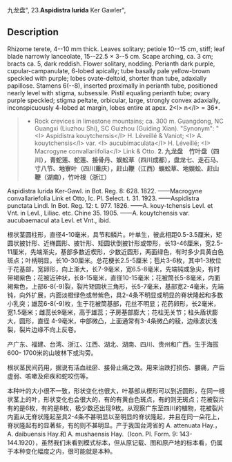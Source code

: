 九龙盘",
23.**Aspidistra lurida** Ker Gawler",

## Description
Rhizome terete, 4--10 mm thick. Leaves solitary; petiole 10--15 cm, stiff; leaf blade narrowly lanceolate, 15--22.5 × 3--5 cm. Scape arching, ca. 3 cm; bracts ca. 5, dark reddish. Flower solitary, nodding. Perianth dark purple, cupular-campanulate, 6-lobed apically; tube basally pale yellow-brown speckled with purple; lobes ovate-deltoid, shorter than tube, adaxially papillose. Stamens 6(--8), inserted proximally in perianth tube, positioned nearly level with stigma, subsessile. Pistil equaling perianth tube; ovary purple speckled; stigma peltate, orbicular, large, strongly convex adaxially, inconspicuously 4-lobed at margin, lobes entire at apex. 2&lt;I&gt; n&lt;/I&gt; = 36*.

> * Rock crevices in limestone mountains; ca. 300 m. Guangdong, NC Guangxi (Liuzhou Shi), SC Guizhou (Guiding Xian).
  "Synonym": "&lt;I&gt; Aspidistra kouytchensis&lt;/I&gt; H. Léveillé &amp; Vaniot; &lt;I&gt; A. kouytchensis&lt;/I&gt; var. &lt;I&gt; aucubimaculata&lt;/I&gt; H. Léveillé; &lt;I&gt; Macrogyne convallariifolia&lt;/I&gt; Link &amp; Otto.
**2. 九龙盘　竹叶盘（四川），青蛇莲、蛇莲、接骨丹、娱蚣草（四川成都），盘龙七、走石马、寸八节、地寮叶（四川重庆），赶山鞭（江西）蜈蚣草、地娱蚣、赶山鞭（湖南），竹叶根（浙江）**

Aspidistra lurida Ker-Gawl. in Bot. Reg. 8: 628. 1822. ——Macrogyne convallariefolia Link et Otto, Ic. Pl. Select. t. 31. 1923. ——Aspidistra punctata Lindl. In Bot. Reg. 12: t. 977. 1826. ——A. kouy-tchensis Levl. et Vnt. in Levl., Liliac. etc. Chine 35. 1905. ——A. kouytchensis var. aucubaemacul ata Levl. et Vnt., ibid.

根状茎圆柱形，直径4-10毫米，具节和鳞片。叶单生，彼此相距0.5-3.5厘米，矩圆状披针形、近椭圆形、披针形、矩圆状倒披针形或带形，长13-46厘米，宽2.5-11厘米，先端渐尖，基部多数近楔形，少数近圆形，两面绿色，有时多少具黄白色斑点；叶柄明显，长10-30厘米。总花梗长2.5-5厘米；苞片3-6枚，其中1-3枚位于花基部，宽卵形，向上渐大，长7-9毫米，宽6.5-8毫米，先端钝或急尖，有时带褐紫色；花被近钟状，长8-15毫米，直径10-15毫米；花被筒长5-8毫米，内面褐紫色，上部6-8(-9)裂，裂片矩圆状三角形，长5-7毫米，基部宽2-4毫米，先端钝，向外扩展，内面淡橙绿色或带紫色，具2-4条不明显或明显的脊状隆起和多数小乳突；雄蕊6-8(-9)枚，生于花被筒基部，花丝不明显；花药卵形，长2毫米，宽1.5毫米；雌蕊长9毫米，高于雄蕊；子房基部膨大；花柱无关节；柱头盾状膨大，圆形，直径 4-9毫米，中部微凸，上面通常有3-4条微凸的稜，边缘波状浅裂，裂片边缘不向上反卷。

产广东、福建、台湾、浙江、江西、湖北、湖南、四川、贵州和广西。生于海拔600- 1700米的山坡林下或沟旁。

根状茎民间药用，据说有活血祛瘀、接骨止痛之效。用来治跌打损伤、腰痛，产后虚弱、咳嗽及疟疾和蛇咬伤等。

本种叶的大小很不一致，形状变化也很大，叶基部从楔形可以到近圆形，在同一根状茎上的叶，形状变化也会很大的，有的有黄白色斑点，有的则无斑点；花被裂片有的是6枚，有的是8枚，极少数还出现9枚。从观察广东至四川的植物，花被裂片内面从无脊状隆起至具2-4条不甚明显以至明显的脊状隆起，并且在同一朵花上，脊状隆起有的显著些，有的则不甚明显。产于我国台湾省的 A. attenuata Hay.，A. daibuensis Hay.和 A. mushaensis Hay.（Icon. Pl. Form. 9: 143-144.1920），虽然我们未看到模式标本，但从原记载、图和原产地的标本看，仍属于本种变化幅度之内，很可能就是本种。
